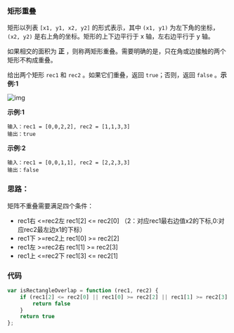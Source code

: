 ###  矩形重叠

矩形以列表 `[x1, y1, x2, y2]` 的形式表示，其中 `(x1, y1)` 为左下角的坐标，`(x2, y2)` 是右上角的坐标。矩形的上下边平行于 x 轴，左右边平行于 y 轴。

如果相交的面积为 **正** ，则称两矩形重叠。需要明确的是，只在角或边接触的两个矩形不构成重叠。

给出两个矩形 `rec1` 和 `rec2` 。如果它们重叠，返回 `true`；否则，返回 `false` 。**示例:1**

![img](https://assets.leetcode.com/uploads/2021/06/01/flood1-grid.jpg)

**示例:1**

```
输入：rec1 = [0,0,2,2], rec2 = [1,1,3,3]
输出：true
```

**示例:2**

```
输入：rec1 = [0,0,1,1], rec2 = [2,2,3,3]
输出：false
```

### 思路：

 矩阵不重叠需要满足四个条件：

- rec1右 <=rec2左    rec1[2] <= rec2[0]   （2：对应rec1最右边值x2的下标,0:对应rec2最左边x1的下标）
- rec1下 >=rec2上    rec1[0] >= rec2[2]
- rec1左 >=rec2右    rec1[1] >= rec2[3] 
- rec1上 <=rec2下    rec1[3] <= rec2[1]

### 代码

```js
var isRectangleOverlap = function (rec1, rec2) {
    if (rec1[2] <= rec2[0] || rec1[0] >= rec2[2] || rec1[1] >= rec2[3] || rec1[3] <= rec2[1]) {
        return false
    }
    return true
};
```




